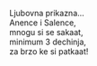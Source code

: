 Ljubovna prikazna...<br>
Anence i Salence,<br>
mnogu si se sakaat,<br>
minimum 3 dechinja,<br>
za brzo ke si patkaat!
